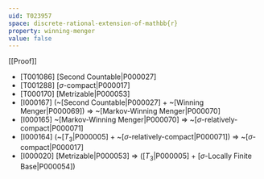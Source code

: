 ```yaml
---
uid: T023957
space: discrete-rational-extension-of-mathbb{r}
property: winning-menger
value: false
---
```

[[Proof]]

* [T001086] [Second Countable|P000027]
* [T001288] [$\sigma$-compact|P000017]
* [T000170] [Metrizable|P000053]
* [I000167] (~[Second Countable|P000027] + ~[Winning Menger|P000069]) => ~[Markov-Winning Menger|P000070]
* [I000165] ~[Markov-Winning Menger|P000070] => ~[$\sigma$-relatively-compact|P000071]
* [I000164] (~[$T_3$|P000005] + ~[$\sigma$-relatively-compact|P000071]) => ~[$\sigma$-compact|P000017]
* [I000020] [Metrizable|P000053] => ([$T_3$|P000005] + [$\sigma$-Locally Finite Base|P000054])

